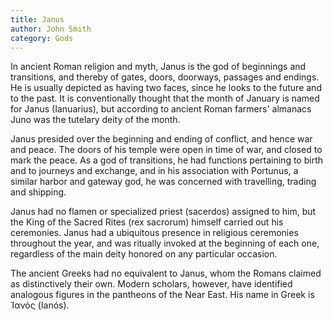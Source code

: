 ```yaml
---
title: Janus
author: John Smith
category: Gods
---
```

In ancient Roman religion and myth, Janus is the god of beginnings and transitions, and thereby of gates, doors, doorways, passages and endings. He is usually depicted as having two faces, since he looks to the future and to the past. It is conventionally thought that the month of January is named for Janus (Ianuarius), but according to ancient Roman farmers' almanacs Juno was the tutelary deity of the month.

Janus presided over the beginning and ending of conflict, and hence war and peace. The doors of his temple were open in time of war, and closed to mark the peace. As a god of transitions, he had functions pertaining to birth and to journeys and exchange, and in his association with Portunus, a similar harbor and gateway god, he was concerned with travelling, trading and shipping.

Janus had no flamen or specialized priest (sacerdos) assigned to him, but the King of the Sacred Rites (rex sacrorum) himself carried out his ceremonies. Janus had a ubiquitous presence in religious ceremonies throughout the year, and was ritually invoked at the beginning of each one, regardless of the main deity honored on any particular occasion.

The ancient Greeks had no equivalent to Janus, whom the Romans claimed as distinctively their own. Modern scholars, however, have identified analogous figures in the pantheons of the Near East. His name in Greek is Ἰανός (Ianós).